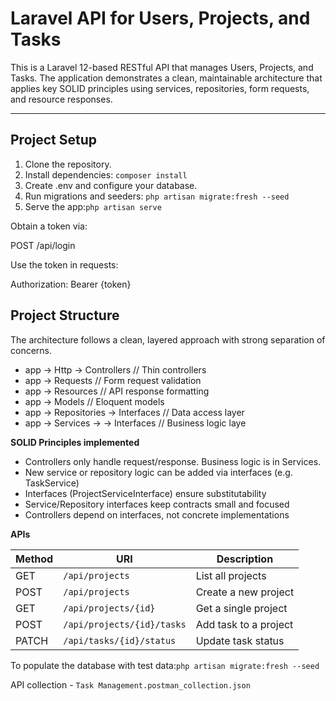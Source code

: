 # Laravel API for Users, Projects, and Tasks

This is a Laravel 12-based RESTful API that manages Users, Projects, and Tasks. The application demonstrates a clean, maintainable architecture that applies key SOLID principles using services, repositories, form requests, and resource responses.

---

## Project Setup

1. Clone the repository.
2. Install dependencies:
   `composer install`
3. Create .env and configure your database.
4. Run migrations and seeders: `php artisan migrate:fresh --seed`
5. Serve the app:`php artisan serve`


Obtain a token via:

POST /api/login

Use the token in requests:

Authorization: Bearer {token}


##  Project Structure

The architecture follows a clean, layered approach with strong separation of concerns.

- app -> Http -> Controllers // Thin controllers
- app -> Requests // Form request validation
- app -> Resources // API response formatting
- app -> Models //  Eloquent models
- app -> Repositories -> Interfaces // Data access layer
- app -> Services -> -> Interfaces // Business logic laye

**SOLID Principles implemented**
- Controllers only handle request/response. Business logic is in Services.
- New service or repository logic can be added via interfaces (e.g. TaskService)
- Interfaces (ProjectServiceInterface) ensure substitutability
- Service/Repository interfaces keep contracts small and focused
- Controllers depend on interfaces, not concrete implementations

**APIs**

| Method | URI                        | Description           |
| ------ | -------------------------- | --------------------- |
| GET    | `/api/projects`            | List all projects     |
| POST   | `/api/projects`            | Create a new project  |
| GET    | `/api/projects/{id}`       | Get a single project  |
| POST   | `/api/projects/{id}/tasks` | Add task to a project |
| PATCH  | `/api/tasks/{id}/status`   | Update task status    |


To populate the database with test data:`php artisan migrate:fresh --seed`

API collection - `Task Management.postman_collection.json`


